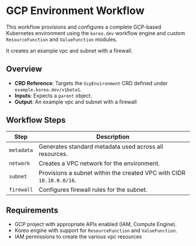 # GCP Environment Workflow

This workflow provisions and configures a complete GCP-based Kubernetes environment using the `koreo.dev` workflow engine and custom `ResourceFunction` and `ValueFunction` modules.

It creates an example vpc and subnet with a firewall.

## Overview

- **CRD Reference**: Targets the `GcpEnvironment` CRD defined under `example.koreo.dev/v1beta1`.
- **Inputs**: Expects a `parent` object.
- **Output**: An example vpc and subnet with a firewall

## Workflow Steps

| Step | Description |
|------|-------------|
| `metadata` | Generates standard metadata used across all resources. |
| `network` | Creates a VPC network for the environment. |
| `subnet` | Provisions a subnet within the created VPC with CIDR `10.10.0.0/16`. |
| `firewall` | Configures firewall rules for the subnet. |

## Requirements

- GCP project with appropriate APIs enabled (IAM, Compute Engine).
- Koreo engine with support for `ResourceFunction` and `ValueFunction`.
- IAM permissions to create the various vpc resources
